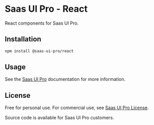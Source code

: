 # Saas UI Pro - React

React components for Saas UI Pro.

## Installation

```bash
npm install @saas-ui-pro/react
```

## Usage

See the [Saas UI Pro](https://saas-ui.dev/docs) documentation for more information.

## License

Free for personal use. For commercial use, see [Saas UI Pro License](https://saas-ui.dev/license).

Source code is available for Saas UI Pro customers.
